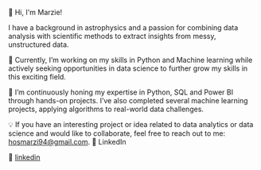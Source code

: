 👋 Hi, I'm Marzie!

I have a background in astrophysics and a passion for combining data analysis with scientific methods to extract insights from messy, unstructured data.

🔭 Currently, I’m working on my skills in Python and Machine learning while actively seeking opportunities in data science to further grow my skills in this exciting field.
 

🌱 I’m continuously honing my expertise in  Python, SQL and Power BI through hands-on projects. I’ve also completed several machine learning projects, applying algorithms to real-world data challenges.

💡 If you have an interesting project or idea related to data analytics or data science and would like to collaborate, feel free to reach out to me: hosmarzi94@gmail.com.
👔 LinkedIn


👔 [linkedin][linkedin]

[linkedin]: https://linkedin.com/in/smarziehho94
